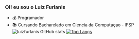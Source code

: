 ### Oi! eu sou o Luiz Furlanis

- 💰 Programador
- 📚 Cursando Bacharelado em Ciencia da Computaçao - IFSP
![luizfurlanis GitHub stats](https://github-readme-stats.vercel.app/api?username=luizfurlanis&show_icons=true&theme=tokyonight)  [![Top Langs](https://github-readme-stats.vercel.app/api/top-langs/?username=luizfurlanis&layout=compact)](https://github.com/luizfurlanis/github-readme-stats) 
